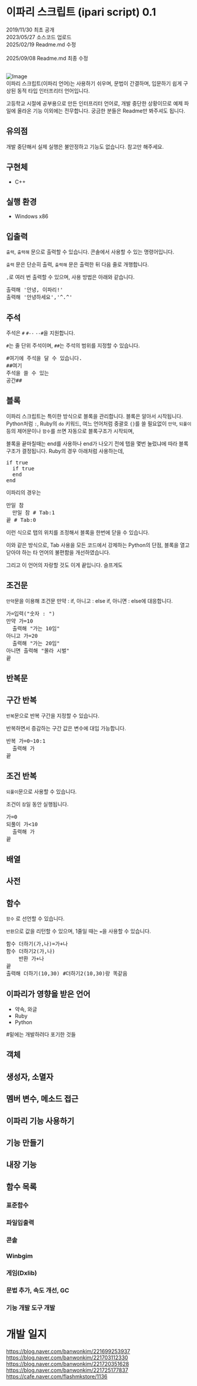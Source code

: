 # 이파리 스크립트 (ipari script) 0.1

2019/11/30 최초 공개<br>
2023/05/27 소스코드 업로드<br>
2025/02/19 Readme.md 수정<br><br>
2025/09/08 Readme.md 최종 수정<br><br>

![Image](https://github.com/user-attachments/assets/9376f1e2-51f4-46aa-bc27-7a73cbb29fbd)
<br>
이파리 스크립트(이파리 언어)는 사용하기 쉬우며, 문법이 간결하며, 입문하기 쉽게 구상된 동적 타입 인터프리터 언어입니다.

고등학교 시절에 공부용으로 만든 인터프리터 언어로, 개발 중단한 상황이므로 예제 파일에 올라온 기능 이외에는 전무합니다. 궁금한 분들은 Readme만 봐주셔도 됩니다.


## 유의점
개발 중단해서 실제 실행은 불안정하고 기능도 없습니다.
참고만 해주세요.

## 구현체
* C++

## 실행 환경
* Windows x86

## 입출력
`출력`, `출력해` 문으로 출력할 수 있습니다. 콘솔에서 사용할 수 있는 명령어입니다.

`출력` 문은 단순히 출력, `출력해` 문은 출력한 뒤 다음 줄로 개행합니다. 

`,`로 여러 번 출력할 수 있으며, 사용 방법은 아래와 같습니다.
<pre>
출력해 '안녕, 이파리!'
출력해 '안녕하세요','^.^'
</pre>

## 주석
주석은 `#` `#--` `--#`을 지원합니다.

`#`는 줄 단위 주석이며, `##`는 주석의 범위를 지정할 수 있습니다.
<pre>
#여기에 주석을 달 수 있습니다.
##여기
주석을 쓸 수 있는
공간##
</pre>

## 블록
이파리 스크립트는 특이한 방식으로 블록을 관리합니다. 
블록은 알아서 시작됩니다. Python처럼 `:`, Ruby의 `do` 키워드, 여느 언어처럼 중괄호 `{}`를 쓸 필요없이 `만약`, `되풀이` 등의 제어문이나 `함수`를 쓰면 자동으로 블록구조가 시작되며,

블록을 끝마칠때는 end를 사용하나 end가 나오기 전에 탭을 몇번 눌렀냐에 따라 블록구조가 결정됩니다. 
Ruby의 경우 아래처럼 사용하는데,
<pre>
if true
  if true
  end
end
</pre>

이파리의 경우는
<pre>
만일 참
  만일 참 # Tab:1
끝 # Tab:0
</pre>
이런 식으로 탭의 위치를 조정해서 블록을 한번에 닫을 수 있습니다.


이와 같은 방식으로, Tab 사용을 모든 코드에서 강제하는 Python의 단점, 블록을 열고 닫아야 하는 타 언어의 불편함을 개선하였습니다.

그리고 이 언어의 자랑할 것도 이게 끝입니다. 슬프게도


## 조건문
`만약`문을 이용해 조건문
만약 : if, 아니고 : else if, 아니면 : else에 대응합니다.
<pre>
가=입력("숫자 : ")
만약 가=10
  출력해 "가는 10임"
아니고 가=20
  출력해 "가는 20임"
아니면 출력해 "몰라 시벌"
끝
</pre>
## 반복문
## 구간 반복
`반복`문으로 반복 구간을 지정할 수 있습니다.

반복하면서 증감하는 구간 값은 변수에 대입 가능합니다.

<pre>
반복 가=0~10:1
  출력해 가
끝
</pre>
## 조건 반복
`되풀이`문으로 사용할 수 있습니다. 

조건이 `참`일 동안 실행됩니다.
<pre>
가=0
되풀이 가<10
  출력해 가
끝
</pre>

## 배열
## 사전
## 함수
`함수` 로 선언할 수 있습니다. 

`반환`으로 값을 리턴할 수 있으며, 1줄일 때는 `=`을 사용할 수 있습니다.

<pre>
함수 더하기(가,나)=가+나
함수 더하기2(가,나)
    반환 가+나
끝
출력해 더하기(10,30) #더하기2(10,30)랑 똑같음
</pre>

## 이파리가 영향을 받은 언어
* 약속, 와글
* Ruby
* Python

  
#밑에는 개발하려다 포기한 것들
## 객체
## 생성자, 소멸자
## 멤버 변수, 메소드 접근
## 이파리 기능 사용하기
## 기능 만들기
## 내장 기능
## 함수 목록
### 표준함수
### 파일입출력
### 콘솔
### Winbgim
### 게임(Dxlib)
### 문법 추가, 속도 개선, GC
### 기능 개발 도구 개발

# 개발 일지
https://blog.naver.com/banwonkim/221699253937<br>
https://blog.naver.com/banwonkim/221703112330<br>
https://blog.naver.com/banwonkim/221720351628<br>
https://blog.naver.com/banwonkim/221725177837<br>
https://cafe.naver.com/flashmkstore/1136<br>
